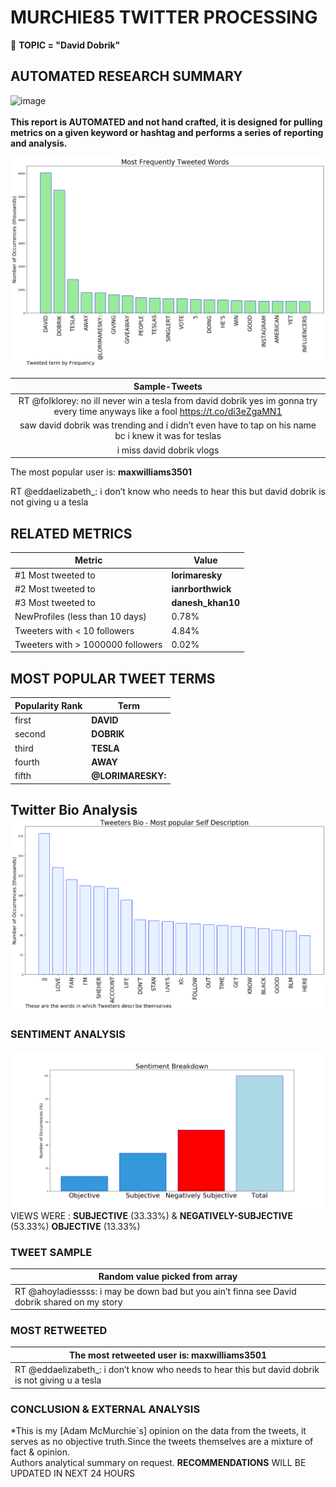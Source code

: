 # MURCHIE85 TWITTER PROCESSING 
&#x1F34E; **TOPIC = "David Dobrik"**

## AUTOMATED RESEARCH SUMMARY

![image](https://marketingplatform.google.com/about/static/images/gmp/analytics-smb-benefit.jpg)
<br></br>
<b> This report is AUTOMATED and not hand crafted, it is designed for pulling metrics on a given keyword or hashtag and performs a series of reporting and analysis.</b>



![image](TWEETS.png)



|                **Sample-Tweets**        |
| :-------------: |
| RT @foIklorey: no ill never win a tesla from david dobrik yes im gonna try every time anyways like a fool  https://t.co/di3eZgaMN1 |
| saw david dobrik was trending and i didn’t even have to tap on his name bc i knew it was for teslas |
| i miss david dobrik vlogs |

The most popular user is: **maxwilliams3501**
<div class="alert alert-block alert-danger"> RT @eddaelizabeth_: i don’t know who needs to hear this but david dobrik is not giving u a tesla</div>

## RELATED METRICS<br>
| Metric | Value |
| ------------- | ------------- |
| #1 Most tweeted to  | **lorimaresky** |
| #2 Most tweeted to  | **ianrborthwick** |
| #3 Most tweeted to  | **danesh_khan10** |
| NewProfiles (less than 10 days) | 0.78%  |
| Tweeters with < 10 followers  | 4.84%|
| Tweeters with > 1000000 followers  | 0.02%  |



## MOST POPULAR TWEET TERMS 


| Popularity Rank  | Term |
| ------------- | ------------- |
| first  | **DAVID**  |
| second  | **DOBRIK**  |
| third  | **TESLA** |
| fourth  | **AWAY**  |
| fifth  | **@LORIMARESKY:**  |


## Twitter Bio Analysis![image](BIO.png)
### SENTIMENT ANALYSIS
![image](sentiment.png)
VIEWS WERE : **SUBJECTIVE**  (33.33%) & **NEGATIVELY-SUBJECTIVE** (53.33%) **OBJECTIVE** (13.33%)

### TWEET SAMPLE 
| Random value picked from array |
| ------------- |
|RT @ahoyladiessss: i may be down bad but you ain’t finna see David dobrik shared on my story |

### MOST RETWEETED 

| The most retweeted user is: **maxwilliams3501**  |
| ------------- |
| RT @eddaelizabeth_: i don’t know who needs to hear this but david dobrik is not giving u a tesla |

### CONCLUSION & EXTERNAL ANALYSIS

*This is my [Adam McMurchie`s] opinion on the data from the tweets, it serves as no objective truth.Since the tweets themselves are a mixture of fact & opinion.<br>
Authors analytical summary on request.
**RECOMMENDATIONS** WILL BE UPDATED IN NEXT  24 HOURS <br>